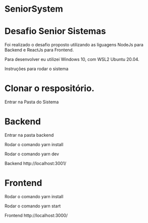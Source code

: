 # SeniorSystem

# Desafio Senior Sistemas

Foi realizado o desafio proposto utilizando as liguagens NodeJs para Backend e ReactJs para Frontend.

Para desenvolver eu utilizei Windows 10, com WSL2 Ubuntu 20.04.

Instruções para rodar o sistema

# Clonar o respositório.

Entrar na Pasta do Sistema

# Backend

Entrar na pasta backend

Rodar o comando yarn install

Rodar o comando yarn dev

Backend http://localhost:3001/

# Frontend

Rodar o comando yarn install

Rodar o comando yarn start

Frontend http://localhost:3000/

